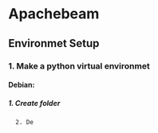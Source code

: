# Apachebeam
## Environmet Setup
### 1. Make a python virtual environmet
#### Debian:
##### 1. Create folder
      2. De
